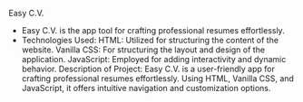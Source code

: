 Easy C.V.
- Easy C.V. is the app tool for crafting professional resumes effortlessly. 
- Technologies Used:
  HTML: Utilized for structuring the content of the website.
  Vanilla CSS: For structuring the layout and design of the application.
  JavaScript: Employed for adding interactivity and dynamic behavior.
Description of Project: Easy C.V. is a user-friendly app for crafting professional resumes effortlessly. Using HTML, Vanilla CSS, and JavaScript, it offers intuitive navigation and customization options.

